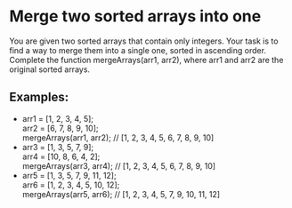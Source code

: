 <h1>Merge two sorted arrays into one</h1>

<p>You are given two sorted arrays that contain only integers. Your task is to find a way to merge them into a single one, sorted in ascending order. Complete the function mergeArrays(arr1, arr2), where arr1 and arr2 are the original sorted arrays.</p>
<h2>Examples:</h2>

<ul>
<li>arr1 = [1, 2, 3, 4, 5];<br>
    arr2 = [6, 7, 8, 9, 10];<br>
    mergeArrays(arr1, arr2);  // [1, 2, 3, 4, 5, 6, 7, 8, 9, 10]</li>
<li>arr3 = [1, 3, 5, 7, 9];<br>
    arr4 = [10, 8, 6, 4, 2];<br>
    mergeArrays(arr3, arr4);  // [1, 2, 3, 4, 5, 6, 7, 8, 9, 10]</li>
<li>arr5 = [1, 3, 5, 7, 9, 11, 12];<br>
    arr6 = [1, 2, 3, 4, 5, 10, 12];<br>
    mergeArrays(arr5, arr6);  // [1, 2, 3, 4, 5, 7, 9, 10, 11, 12]</li>
</ul>

